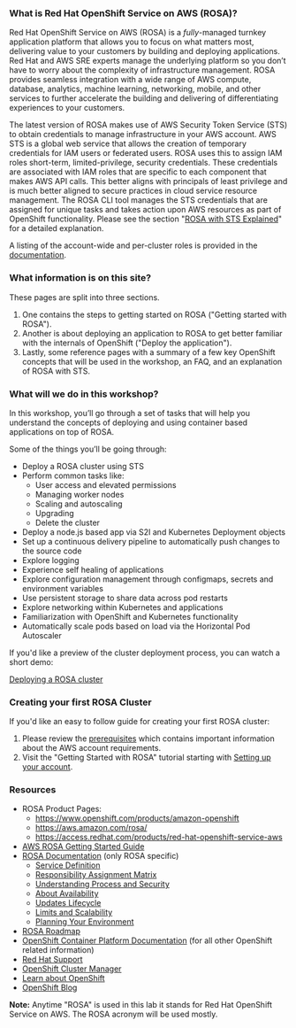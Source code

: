 <!---## Red Hat OpenShift Service on AWS (ROSA) information pages-->

### What is Red Hat OpenShift Service on AWS (ROSA)?
Red Hat OpenShift Service on AWS (ROSA) is a _fully_-managed turnkey application platform that allows you to focus on what matters most, delivering value to your customers by building and deploying applications. Red Hat and AWS SRE experts manage the underlying platform so you don’t have to worry about the complexity of infrastructure management. ROSA provides seamless integration with a wide range of AWS compute, database, analytics, machine learning, networking, mobile, and other services to further accelerate the building and delivering of differentiating experiences to your customers.

The latest version of ROSA makes use of AWS Security Token Service (STS) to obtain credentials to manage infrastructure in your AWS account. AWS STS is a global web service that allows the creation of temporary credentials for IAM users or federated users. ROSA uses this to assign IAM roles short-term, limited-privilege, security credentials. These credentials are associated with IAM roles that are specific to each component that makes AWS API calls. This better aligns with principals of least privilege and is much better aligned to secure practices in cloud service resource management. The ROSA CLI tool manages the STS credentials that are assigned for unique tasks and takes action upon AWS resources as part of OpenShift functionality. Please see the section "[ROSA with STS Explained](rosa-workshop/rosa/15-sts_explained.md)" for a detailed explanation.

A listing of the account-wide and per-cluster roles is provided in the [documentation](https://docs.openshift.com/rosa/rosa_architecture/rosa-sts-about-iam-resources.html).

### What information is on this site?
These pages are split into three sections.

1. One contains the steps to getting started on ROSA ("Getting started with ROSA").  
1. Another is about deploying an application to ROSA to get better familiar with the internals of OpenShift ("Deploy the application").
1. Lastly, some reference pages with a summary of a few key OpenShift concepts that will be used in the workshop, an FAQ, and an explanation of ROSA with STS.

### What will we do in this workshop?
In this workshop, you’ll go through a set of tasks that will help you understand the concepts of deploying and using container based applications on top of ROSA.

Some of the things you’ll be going through:

- Deploy a ROSA cluster using STS
- Perform common tasks like:
    - User access and elevated permissions
    - Managing worker nodes
    - Scaling and autoscaling
    - Upgrading
    - Delete the cluster
- Deploy a node.js based app via S2I and Kubernetes Deployment objects
- Set up a continuous delivery pipeline to automatically push changes to the source code
- Explore logging
- Experience self healing of applications
- Explore configuration management through configmaps, secrets and environment variables
- Use persistent storage to share data across pod restarts
- Explore networking within Kubernetes and applications
- Familiarization with OpenShift and Kubernetes functionality
- Automatically scale pods based on load via the Horizontal Pod Autoscaler

If you'd like a preview of the cluster deployment process, you can watch a short demo:

[Deploying a ROSA cluster](https://youtu.be/KbzUbXWs6Ck)

### Creating your first ROSA Cluster
If you'd like an easy to follow guide for creating your first ROSA cluster:

1. Please review the [prerequisites](https://docs.openshift.com/rosa/rosa_planning/rosa-sts-aws-prereqs.html) which contains important information about the AWS account requirements.  
1. Visit the "Getting Started with ROSA" tutorial starting with [Setting up your account](rosa-workshop/rosa/1-account_setup.md).


### Resources

- ROSA Product Pages:
    - <https://www.openshift.com/products/amazon-openshift>
    - <https://aws.amazon.com/rosa/>
    - <https://access.redhat.com/products/red-hat-openshift-service-aws>
- [AWS ROSA Getting Started Guide](https://docs.aws.amazon.com/ROSA/latest/userguide/getting-started.html)
- [ROSA Documentation](https://docs.openshift.com/rosa/welcome/index.html) (only ROSA specific)
  	- [Service Definition](https://docs.openshift.com/rosa/rosa_architecture/rosa_policy_service_definition/rosa-service-definition.html)
    - [Responsibility Assignment Matrix](https://docs.openshift.com/rosa/rosa_architecture/rosa_policy_service_definition/rosa-policy-responsibility-matrix.html)
    - [Understanding Process and Security](https://docs.openshift.com/rosa/rosa_architecture/rosa_policy_service_definition/rosa-policy-process-security.html)
    - [About Availability](https://docs.openshift.com/rosa/rosa_architecture/rosa_policy_service_definition/rosa-policy-understand-availability.html)
    - [Updates Lifecycle](https://docs.openshift.com/rosa/rosa_architecture/rosa_policy_service_definition/rosa-life-cycle.html)
    - [Limits and Scalability](https://docs.openshift.com/rosa/rosa_planning/rosa-limits-scalability.html)
    - [Planning Your Environment](https://docs.openshift.com/rosa/rosa_planning/rosa-planning-environment.html)
- [ROSA Roadmap](https://red.ht/rosa-roadmap)
- [OpenShift Container Platform Documentation](https://docs.openshift.com/container-platform/4.8/welcome/index.html) (for all other OpenShift related information)
- [Red Hat Support](https://support.redhat.com)
- [OpenShift Cluster Manager](https://console.redhat.com/OpenShift)
- [Learn about OpenShift](https://learn.openshift.com)
- [OpenShift Blog](https://www.openshift.com/blog)


**Note:** Anytime "ROSA" is used in this lab it stands for Red Hat OpenShift Service on AWS. The ROSA acronym will be used mostly.
